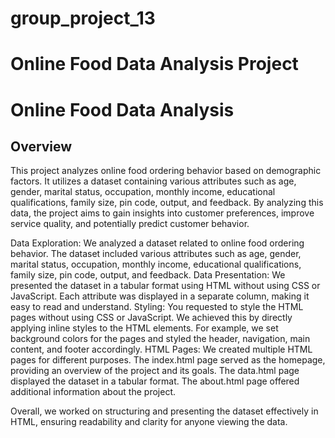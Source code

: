 # group_project_13

# Online Food Data Analysis Project
# Online Food Data Analysis

## Overview

This project analyzes online food ordering behavior based on demographic factors. It utilizes a dataset containing various attributes such as age, gender, marital status, occupation, monthly income, educational qualifications, family size, pin code, output, and feedback. By analyzing this data, the project aims to gain insights into customer preferences, improve service quality, and potentially predict customer behavior.


Data Exploration: We analyzed a dataset related to online food ordering behavior. The dataset included various attributes such as age, gender, marital status, occupation, monthly income, educational qualifications, family size, pin code, output, and feedback.
Data Presentation: We presented the dataset in a tabular format using HTML without using CSS or JavaScript. Each attribute was displayed in a separate column, making it easy to read and understand.
Styling: You requested to style the HTML pages without using CSS or JavaScript. We achieved this by directly applying inline styles to the HTML elements. For example, we set background colors for the pages and styled the header, navigation, main content, and footer accordingly.
HTML Pages: We created multiple HTML pages for different purposes. The index.html page served as the homepage, providing an overview of the project and its goals. The data.html page displayed the dataset in a tabular format. The about.html page offered additional information about the project.

Overall, we worked on structuring and presenting the dataset effectively in HTML, ensuring readability and clarity for anyone viewing the data.
